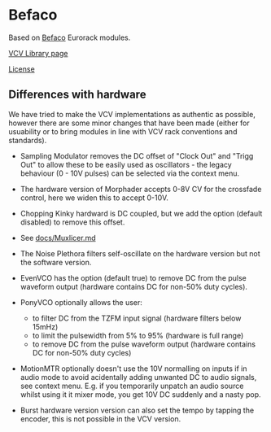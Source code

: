 # Befaco

Based on [Befaco](http://www.befaco.org/) Eurorack modules.

[VCV Library page](https://library.vcvrack.com/Befaco)

[License](LICENSE.md)


## Differences with hardware

We have tried to make the VCV implementations as authentic as possible, however there are some minor changes that have been made (either for usuability or to bring modules in line with VCV rack conventions and standards).

* Sampling Modulator removes the DC offset of "Clock Out" and "Trigg Out" to allow these to be easily used as oscillators - the legacy behaviour (0 - 10V pulses) can be selected via the context menu.

* The hardware version of Morphader accepts 0-8V CV for the crossfade control, here we widen this to accept 0-10V.

* Chopping Kinky hardward is DC coupled, but we add the option (default disabled) to remove this offset.

* See [docs/Muxlicer.md](docs/Muxlicer.md)

* The Noise Plethora filters self-oscillate on the hardware version but not the software version. 

* EvenVCO has the option (default true) to remove DC from the pulse waveform output (hardware contains DC for non-50% duty cycles).

* PonyVCO optionally allows the user:
  * to filter DC from the TZFM input signal (hardware filters below 15mHz)
  * to limit the pulsewidth from 5% to 95% (hardware is full range)
  * to remove DC from the pulse waveform output (hardware contains DC for non-50% duty cycles)

* MotionMTR optionally doesn't use the 10V normalling on inputs if in audio mode to avoid acidentally adding unwanted DC to audio signals, see context menu. E.g. if you temporarily unpatch an audio source whilst using it it mixer mode, you get 10V DC suddenly and a nasty pop.

* Burst hardware version version can also set the tempo by tapping the encoder, this is not possible in the VCV version. 
